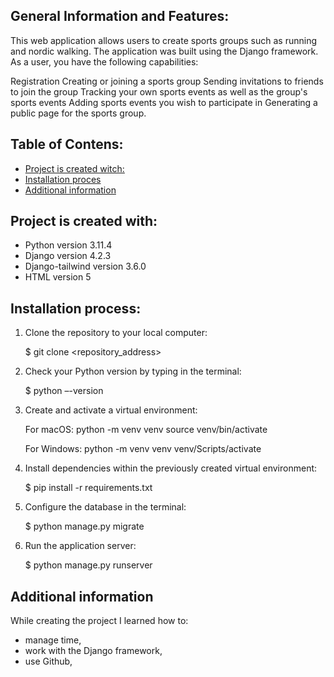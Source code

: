 ## General Information and Features:

This web application allows users to create sports groups such as running and nordic walking. 
The application was built using the Django framework. 
As a user, you have the following capabilities:

Registration
Creating or joining a sports group
Sending invitations to friends to join the group
Tracking your own sports events as well as the group's sports events
Adding sports events you wish to participate in
Generating a public page for the sports group.

## Table of Contens:

<!-- toc -->

- [Project is created witch:](#project-is-created-witch)
- [Installation proces](#installation-proces)
- [Additional information](#additional-information)

<!-- tocstop -->

## Project is created with:
- Python version 3.11.4
- Django version 4.2.3
- Django-tailwind version 3.6.0
- HTML version 5



## Installation process:
1. Clone the repository to your local computer:

    $ git clone <repository_address>

2. Check your Python version by typing in the terminal:

    $ python –-version 

3. Create and activate a virtual environment:

    For macOS:
    python -m venv venv
    source venv/bin/activate

    For Windows:
    python -m venv venv
    venv/Scripts/activate


4. Install dependencies within the previously created virtual environment:

    $ pip install -r requirements.txt

5. Configure the database in the terminal:

    $ python manage.py migrate

6. Run the application server:

    $ python manage.py runserver

## Additional information


While creating the project I learned how to:
- manage time,
- work with the Django framework,
- use Github,